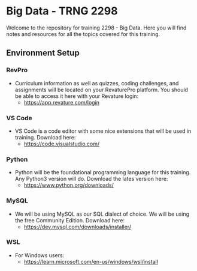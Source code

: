 # Big Data - TRNG 2298

Welcome to the repository for training 2298 - Big Data. Here you will find notes and resources for all the topics covered for this training. 

## Environment Setup

### RevPro
- Curriculum information as well as quizzes, coding challenges, and assignments will be located on your RevaturePro platform. You should be able to access it here with your Revature login:
    - https://app.revature.com/login

### VS Code

- VS Code is a code editor with some nice extensions that will be used in training. Download here:
    - https://code.visualstudio.com/

### Python

- Python will be the foundational programming language for this training. Any Python3 version will do. Download the lates version here:
    - https://www.python.org/downloads/

### MySQL

- We will be using MySQL as our SQL dialect of choice. We will be using the free Community Edition. Download here:
    - https://dev.mysql.com/downloads/installer/

### WSL

- For Windows users:
    - https://learn.microsoft.com/en-us/windows/wsl/install